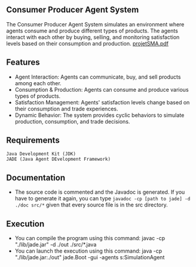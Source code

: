 ## Consumer Producer Agent System

The Consumer Producer Agent System simulates an environment where agents consume and produce different types of products. The agents interact with each other by buying, selling, and monitoring satisfaction levels based on their consumption and production.
[projetSMA.pdf](https://github.com/IkramBlsl/Projet_SMA/files/13692527/projetSMA.pdf)

## Features

- Agent Interaction: Agents can communicate, buy, and sell products among each other.
- Consumption & Production: Agents can consume and produce various types of products.
- Satisfaction Management: Agents' satisfaction levels change based on their consumption and trade experiences.
- Dynamic Behavior: The system provides cyclic behaviors to simulate production, consumption, and trade decisions.


## Requirements

    Java Development Kit (JDK)
    JADE (Java Agent DEvelopment Framework)



## Documentation
- The source code is commented and the Javadoc is generated. If you have to generate it again, you can type `javadoc -cp [path to jade] -d ./doc src/*` given that every source file is in the src directory. 


## Execution
- You can compile the program using this command: javac -cp "./lib/jade.jar" -d ./out ./src/*.java
- You can launch the execution using this command: java -cp "./lib/jade.jar:./out" jade.Boot -gui -agents s:SimulationAgent 


